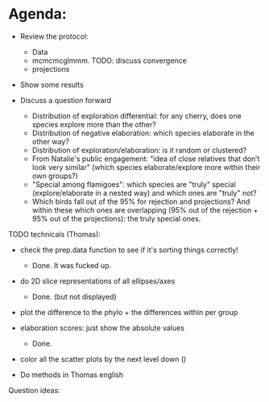 # Agenda:

 - Review the protocol:
     - Data
     - mcmcmcglmmm. TODO: discuss convergence
     - projections
 
 - Show some results

 - Discuss a question forward
     - Distribution of exploration differential: for any cherry, does one species explore more than the other?
     - Distribution of negative elaboration: which species elaborate in the other way?
     - Distribution of exploration/elaboration: is it random or clustered?
     - From Natalie's public engagement: "idea of close relatives that don’t look very similar" (which species elaborate/explore more within their own groups?)
     - "Special among flamigoes": which species are "truly" special (explore/elaborate in a nested way) and which ones are "truly" not?
     - Which birds fall out of the 95% for rejection and projections? And within these which ones are overlapping (95% out of the rejection + 95% out of the projections): the truly special ones.

TODO technicals (Thomas):
- check the prep.data function to see if it's sorting things correctly!
    - Done. It was fucked up.
- do 2D slice representations of all ellipses/axes
    - Done. (but not displayed)
- plot the difference to the phylo + the differences within per group

- elaboration scores: just show the absolute values
    - Done.
- color all the scatter plots by the next level down ()

- Do methods in Thomas english

Question ideas:
